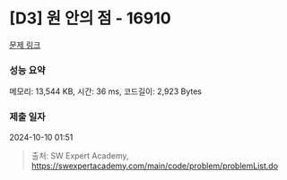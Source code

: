 # [D3] 원 안의 점 - 16910 

[문제 링크](https://swexpertacademy.com/main/code/problem/problemDetail.do?contestProbId=AYcllbDqUVgDFASR) 

### 성능 요약

메모리: 13,544 KB, 시간: 36 ms, 코드길이: 2,923 Bytes

### 제출 일자

2024-10-10 01:51



> 출처: SW Expert Academy, https://swexpertacademy.com/main/code/problem/problemList.do